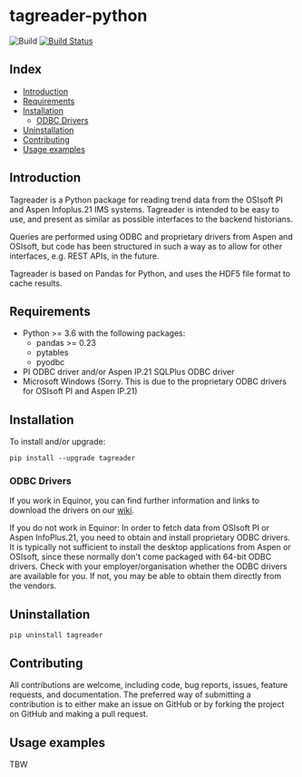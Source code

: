 
# tagreader-python #

![Build](https://github.com/equinor/tagreader-python/workflows/Build/badge.svg)
[![Build Status](https://dev.azure.com/EIIDS/tagreader/_apis/build/status/equinor.tagreader-python?branchName=master)](https://dev.azure.com/EIIDS/tagreader/_build/latest?definitionId=5&branchName=master)

## Index ##

* [Introduction](#introduction)
* [Requirements](#requirements)
* [Installation](#installation)
  * [ODBC Drivers](#odbc-drivers)
* [Uninstallation](#uninstallation)
* [Contributing](#contributing)
* [Usage examples](#usage-examples)

## Introduction ##

Tagreader is a Python package for reading trend data from the OSIsoft PI and Aspen Infoplus.21 IMS systems. Tagreader is
intended to be easy to use, and present as similar as possible interfaces to the backend historians.   

Queries are performed using ODBC and proprietary drivers from Aspen and OSIsoft, but code has been structured in such
a way as to allow for other interfaces, e.g. REST APIs, in the future.
  
Tagreader is based on Pandas for Python, and uses the HDF5 file format to cache results. 

## Requirements ##

* Python >= 3.6 with the following packages:
  * pandas >= 0.23
  * pytables
  * pyodbc
* PI ODBC driver and/or Aspen IP.21 SQLPlus ODBC driver
* Microsoft Windows (Sorry. This is due to the proprietary ODBC drivers for OSIsoft PI and Aspen IP.21)
 
## Installation ##

To install and/or upgrade:
```
pip install --upgrade tagreader
```

### ODBC Drivers ###

If you work in Equinor, you can find further information and links to download the drivers on our 
[wiki](https://wiki.equinor.com/wiki/index.php/tagreader-python).

If you do not work in Equinor: In order to fetch data from OSIsoft PI or Aspen InfoPlus.21, you need to obtain and
install proprietary ODBC drivers. It is typically not sufficient to install the desktop applications from Aspen or 
OSIsoft, since these normally don't come packaged with 64-bit ODBC drivers. Check with your employer/organisation 
whether the ODBC drivers are available for you. If not, you may be able to obtain them directly from the vendors. 

## Uninstallation ##

```
pip uninstall tagreader
```

## Contributing ##

All contributions are welcome, including code, bug reports, issues, feature requests, and documentation. The preferred
way of submitting a contribution is to either make an issue on GitHub or by forking the project on GitHub and making a 
pull request.
  
## Usage examples ##
TBW
